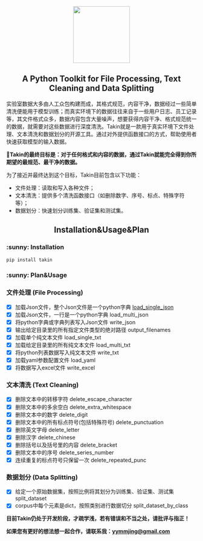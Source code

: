<div align="center"><img src="https://github.com/sharejing/Takin/blob/main/images/takin_logo.PNG" height="150px"/></div>

<h2 align="center">A Python Toolkit for File Processing, Text Cleaning and Data Splitting</h2>

实验室数据大多由人工众包构建而成，其格式规范，内容干净，数据经过一些简单清洗便能用于模型训练；而真实环境下的数据往往来自于一些用户日志、员工记录等，其文件格式众多，数据内容包含大量噪声，想要获得内容干净、格式规范统一的数据，就需要对这些数据进行深度清洗。Takin就是一款用于真实环境下文件处理、文本清洗和数据划分的开源工具。通过对外提供函数接口的方式，帮助使用者快速获取模型的输入数据。

🚩<b>Takin的最终目标是：对于任何格式和内容的数据，通过Takin就能完全得到你所期望的最规范、最干净的数据。</b>

为了接近并最终达到这个目标，Takin目前包含以下功能：
* 文件处理：读取和写入各种文件；
* 文本清洗：提供多个清洗函数接口（如删除数字、序号、标点、特殊字符等）；
* 数据划分：快速划分训练集、验证集和测试集。

<h2 align="center">Installation&Usage&Plan</h2>
<h3>:sunny: Installation</h3>

```bash
pip install takin
```

<h3>:sunny: Plan&Usage</h3>

### 文件处理 (File Processing)
- [x] 加载Json文件，整个Json文件是一个python字典 [load_single_json](../../wiki/File-Processing#load_single_json)
- [x] 加载Json文件，一行是一个python字典 load_multi_json
- [x] 将python字典或字典列表写入Json文件 write_json
- [x] 输出给定目录里的所有指定文件类型的绝对路径 output_filenames
- [x] 加载单个纯文本文件 load_single_txt
- [x] 加载给定目录里的所有纯文本文件 load_multi_txt
- [x] 将python列表数据写入纯文本文件 write_txt
- [x] 加载yaml参数配置文件 load_yaml
- [x] 将数据写入excel文件 write_excel

### 文本清洗 (Text Cleaning)
- [x] 删除文本中的转移字符 delete_escape_character
- [x] 删除文本中的多余空白 delete_extra_whitespace
- [x] 删除文本中的数字 delete_digit
- [x] 删除文本中的所有标点符号(包括特殊符号) delete_punctuation
- [x] 删除英文字母 delete_letter
- [x] 删除汉字 delete_chinese
- [x] 删除括号以及括号里的内容 delete_bracket
- [x] 删除文本中的序号 delete_series_number
- [x] 连续重复的标点符号只保留一次 delete_repeated_punc

### 数据划分 (Data Splitting)
- [x] 给定一个原始数据集，按照比例将其划分为训练集、验证集、测试集 split_dataset
- [x] corpus中每个元素是dict，按照类别进行数据切分 split_dataset_by_class

<b>目前Takin仍处于开发阶段，才疏学浅，若有错误和不当之处，请批评与指正！</b>

<b>如果您有更好的想法想一起合作，请联系我：yymmjing@gmail.com</b>
